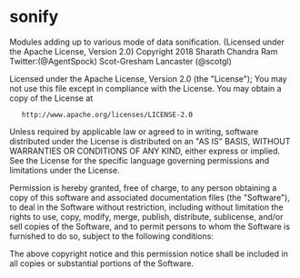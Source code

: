 # sonify
Modules adding up to various mode of data sonification.
 (Licensed under the Apache License, Version 2.0)
 Copyright 2018 
 Sharath Chandra Ram Twitter:(@AgentSpock)
 Scot-Gresham Lancaster (@scotgl)

   
   Licensed under the Apache License, Version 2.0 (the "License");
   You may not use this file except in compliance with the License.
   You may obtain a copy of the License at

       http://www.apache.org/licenses/LICENSE-2.0

   Unless required by applicable law or agreed to in writing, software
   distributed under the License is distributed on an "AS IS" BASIS,
   WITHOUT WARRANTIES OR CONDITIONS OF ANY KIND, either express or implied.
   See the License for the specific language governing permissions and
   limitations under the License.

Permission is hereby granted, free of charge, to any person obtaining a copy of this software and associated documentation files (the "Software"), to deal in the Software without restriction, including without limitation the rights to use, copy, modify, merge, publish, distribute, sublicense, and/or sell copies of the Software, and to permit persons to whom the Software is furnished to do so, subject to the following conditions:

The above copyright notice and this permission notice shall be included in all copies or substantial portions of the Software.
